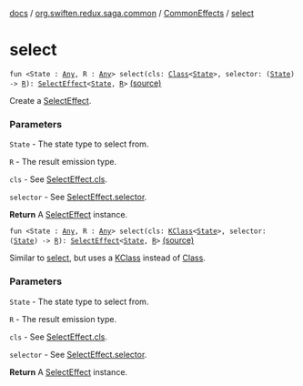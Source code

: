 [docs](../../index.md) / [org.swiften.redux.saga.common](../index.md) / [CommonEffects](index.md) / [select](./select.md)

# select

`fun <State : `[`Any`](https://kotlinlang.org/api/latest/jvm/stdlib/kotlin/-any/index.html)`, R : `[`Any`](https://kotlinlang.org/api/latest/jvm/stdlib/kotlin/-any/index.html)`> select(cls: `[`Class`](http://docs.oracle.com/javase/6/docs/api/java/lang/Class.html)`<`[`State`](select.md#State)`>, selector: (`[`State`](select.md#State)`) -> `[`R`](select.md#R)`): `[`SelectEffect`](../-select-effect/index.md)`<`[`State`](select.md#State)`, `[`R`](select.md#R)`>` [(source)](https://github.com/protoman92/KotlinRedux/tree/master/common/common-saga/src/main/kotlin/org/swiften/redux/saga/common/CommonEffects.kt#L117)

Create a [SelectEffect](../-select-effect/index.md).

### Parameters

`State` - The state type to select from.

`R` - The result emission type.

`cls` - See [SelectEffect.cls](../-select-effect/cls.md).

`selector` - See [SelectEffect.selector](../-select-effect/selector.md).

**Return**
A [SelectEffect](../-select-effect/index.md) instance.

`fun <State : `[`Any`](https://kotlinlang.org/api/latest/jvm/stdlib/kotlin/-any/index.html)`, R : `[`Any`](https://kotlinlang.org/api/latest/jvm/stdlib/kotlin/-any/index.html)`> select(cls: `[`KClass`](https://kotlinlang.org/api/latest/jvm/stdlib/kotlin.reflect/-k-class/index.html)`<`[`State`](select.md#State)`>, selector: (`[`State`](select.md#State)`) -> `[`R`](select.md#R)`): `[`SelectEffect`](../-select-effect/index.md)`<`[`State`](select.md#State)`, `[`R`](select.md#R)`>` [(source)](https://github.com/protoman92/KotlinRedux/tree/master/common/common-saga/src/main/kotlin/org/swiften/redux/saga/common/CommonEffects.kt#L130)

Similar to [select](./select.md), but uses a [KClass](https://kotlinlang.org/api/latest/jvm/stdlib/kotlin.reflect/-k-class/index.html) instead of [Class](http://docs.oracle.com/javase/6/docs/api/java/lang/Class.html).

### Parameters

`State` - The state type to select from.

`R` - The result emission type.

`cls` - See [SelectEffect.cls](../-select-effect/cls.md).

`selector` - See [SelectEffect.selector](../-select-effect/selector.md).

**Return**
A [SelectEffect](../-select-effect/index.md) instance.

